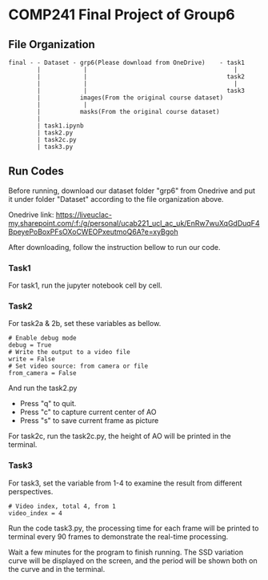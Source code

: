 # COMP241 Final Project of Group6

## File Organization

```
final - - Dataset - grp6(Please download from OneDrive)    - task1
        |            |                                         |
        |            |                                       task2
        |            |                                         |
        |            |                                       task3
        |           images(From the original course dataset)
        |            |
        |           masks(From the original course dataset)
        |
        | task1.ipynb
        | task2.py
        | task2c.py
        | task3.py
```

## Run Codes

Before running, download our dataset folder "grp6" from Onedrive and put it under folder "Dataset" according to the file organization above.

Onedrive link:
https://liveuclac-my.sharepoint.com/:f:/g/personal/ucab221_ucl_ac_uk/EnRw7wuXqGdDuqF4BpeyePoBoxPFsOXoCWEOPxeutmoQ6A?e=xyBgoh

After downloading, follow the instruction bellow to run our code.

### Task1 

For task1, run the jupyter notebook cell by cell.

### Task2

For task2a & 2b, set these variables as bellow.

```
# Enable debug mode
debug = True
# Write the output to a video file
write = False
# Set video source: from camera or file
from_camera = False
```

And run the task2.py

* Press "q" to quit.
* Press "c" to capture current center of AO
* Press "s" to save current frame as picture

For task2c, run the task2c.py, the height of AO will be printed in the terminal.

### Task3

For task3, set the variable from 1-4 to examine the result from different perspectives.

```
# Video index, total 4, from 1
video_index = 4
```

Run the code task3.py, the processing time for each frame will be printed to terminal every 90 frames to demonstrate the real-time processing.

Wait a few minutes for the program to finish running. The SSD variation curve will be displayed on the screen, and the period will be shown both on the curve and in the terminal.
